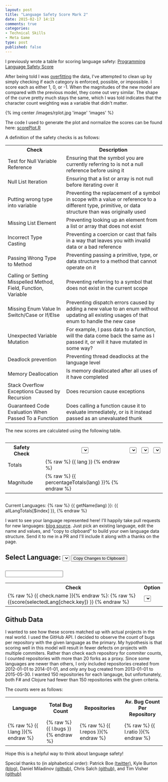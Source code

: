 ```yaml
---
layout: post
title: "Language Safety Score Mark 2"
date: 2015-02-17 14:13
comments: true
categories: 
- Technical Skills
- Meta Game
type: post
published: false
---
```


I previously wrote a table for scoring language safety:
[Programming Language Safety Score](http://deliberate-software.com/programming-language-safety-algorithm/)

After being told I was [overfitting](https://en.wikipedia.org/wiki/Overfitting)
the data, I've attempted to clean up by simply checking if each category is
enforced, possible, or impossible. I score each as either 1, 0, or -1. When the
magnitudes of the new model are compared with the previous model, they come out
very similar. The shape of the curve pretty much stays the same, which I was
told indicates that the character count weighting was a variable that didn't
matter. 

{% img center /images/rplot.jpg 'image' 'images' %}

The code I used to generate the plot and normalize the scores can be found here:
[scorePlot.R](https://github.com/steveshogren/datasciencecoursera/blob/master/scoreplot.R)

A definition of the safety checks is as follows:

<table class="langtable">
<tr><th>Check</th> <th>Description</th></tr>
<tr>
<td>Test for Null Variable Reference</td><td>Ensuring that the symbol you are
currently referring to is not a null reference before using it</td>
</tr>
<tr><td>Null List Iteration</td><td>Ensuring that a list or array is not null
before iterating over it</td>
</tr>
<tr><td>Putting wrong type into variable</td><td>Preventing the replacement of a
symbol in scope with a value or reference to a different type, primitive, or
data structure than was originally used</td></tr>
<tr>
<td>Missing List Element </td><td>Preventing looking up an element from a list
or array that does not exist</td>
</tr>
<tr>
<td>Incorrect Type Casting</td><td>Preventing a coercion or cast that fails in a
way that leaves you with invalid data or a bad reference</td>
</tr>
<tr>
<td>Passing Wrong Type to Method</td><td>Preventing passing a
primitive, type, or data structure to a method that cannot operate on it</td>
</tr>
<tr>
<td>Calling or Setting Misspelled Method, Field, Function,
Variable</td><td>Preventing referring to a symbol that does not exist in the
current scope</td>
</tr>
<tr>
<td>Missing Enum Value In Switch/Case or If/Else</td><td>Preventing dispatch
errors caused by adding a new value to an enum without updating all existing
usages of that enum to handle the new case</td>
</tr>
<tr>
<td>Unexpected Variable Mutation</td><td>For example, I pass data to a function, will the data come back the same as I passed it, or will it have mutated in some way? </td>
</tr>
<tr>
<td>Deadlock prevention</td><td>Preventing thread deadlocks at the language level</td>
</tr>
<tr>
<td>Memory Deallocation</td><td>Is memory deallocated after all uses of it have
completed</td>
</tr>
<tr>
<td>Stack Overflow Exceptions Caused by Recursion</td><td>Does recursion cause exceptions</td>
</tr>
<tr>
<td>Guaranteed Code Evaluation When Passed To a Function</td><td>Does calling a
function cause it to evaluate immediately, or is it instead passed as an
unevaluated thunk</td>
</tr>
</table>

The new scores are calculated using the following table. 

<div ng-app="TableApp2">
<div ng-controller="TableCtrl">

<p class="lead">
<div style="overflow-x:scroll">
<table class="langtable">
<tr>
<th>Safety Check</th>
<th></th>
<th>
<select ng-options="getName(lang) for lang in allLanguages" ng-model="languages[0]"></select>
</th>
<th>
<select ng-options="getName(lang) for lang in allLanguages" ng-model="languages[1]"></select>
</th>
<th>
<select ng-options="getName(lang) for lang in allLanguages" ng-model="languages[2]"></select>
</th>
<th>
<select ng-options="getName(lang) for lang in allLanguages" ng-model="languages[3]"></select>
</th>
</tr>
<tr ng-repeat="check in langChecks" score-row name="check.name" row-key="check.key"></tr>
<tr class="totals"><td>Totals</td>
<td></td>
<td ng-repeat="lang in langTotals track by $index">
{% raw %} {{ lang }} {% endraw %}
</td>
</tr>
<tr class="totals"><td>Magnitude</td>
<td></td>
<td ng-repeat="lang in langTotals track by $index">
{% raw %} {{ percentageTotals(lang) }}% {% endraw %}
</td>
</tr>
</table>
</div>


Current Languages:
<span ng-repeat="lang in allLanguages">
{% raw %} {{ getName(lang) }}: {{ allLangTotals[$index] }}, {% endraw %}
</select>

I want to see your language represented here! I'll happily take pull
requests for new languages:
[blog source](https://github.com/steveshogren/blog-source/blob/master/source/javascripts/sliders.js). Just
pick an existing language, edit the name and values, and "copy to clipboard" to
build your own language data structure. Send it to me in a PR and I'll include
it along with a thanks on the page.

<div ng-show="showRealName">

<h2>Select Language:
<select ng-options="lang.name for lang in allLanguages" ng-model="selectedLang"></select>
<button ng-click="copyToClipboard(selectedLang)">Copy Changes to Clipboard</button>
</h2>
<h2><input ng-model="selectedLang.name"></input></h2>
<table class="langtable">
<tr><th>Check</th><th>Option</th></tr>
<tr ng-repeat="check in langChecks">
<td style="background-color:{% raw %} {{scoreClass(score(selectedLang[check.key]))}} {% endraw %}">
{% raw %} {{ check.name }}{% endraw %}: {% raw %} {{score(selectedLang[check.key]) }} {% endraw %}
</td>
<td>
<select ng-options="enforcedNice(e) for e in enforcedTypes" ng-model="selectedLang[check.key].enforced"></select>
</td>
</tr>
</table>

## Github Data

I wanted to see how these scores matched up with actual projects in the real
world. I used the GitHub API. I decided to observe the count of bugs per
repository with the given language as the primary. My hypothesis is that scoring
well in this model will result in fewer defects on projects with multiple
commiters. Rather than check each repository for commiter counts, I counted
repositories with more than 20 forks as a proxy. Since some languages are newer
than others, I only included repositories created from 2012-01-01 to 2014-01-01,
and only any bug created from 2013-01-01 to 2015-05-30. I wanted 150
repositories for each langauge, but unfortunately, both F# and Clojure had fewer
than 150 repositories with the given criteria.

The counts were as follows:

<table class="langtable">
<tr><th>Language</th><th>Total Bug Count</th><th>Repositories</th><th>Av. Bug Count Per Repository</th></tr>
<tr ng-repeat="l in languageRatios">
<td>{% raw %} {{ l.lang }}{% endraw %}</td> 
<td>{% raw %} {{ l.bugs }}{% endraw %}</td> 
<td>{% raw %} {{ l.repos }}{% endraw %}</td> 
<td>{% raw %} {{ l.ratio }}{% endraw %}</td> 
</tr>
</table>
</div>
</div>

Hope this is a helpful way to think about language safety!

Special thanks to (in alphabetical order):
Patrick Boe [(twitter)](https://twitter.com/traffichazard/),
Kyle Burton [(blog)](http://asymmetrical-view.com/),
Daniel Miladinov [(github)](https://github.com/danielmiladinov),
Chris Salch [(github)](https://github.com/arlaneenalra), and
Tim Visher [(github)](https://github.com/timvisher)
